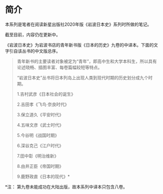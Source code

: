 # 简介

本系列是笔者在阅读新星出版社2020年版《岩波日本史》系列时所做的笔记。

截至目前，内容仍在更新中。

《岩波日本史》为岩波书店的青年新书版《日本的历史》九卷的中译本。下面的文字引自该丛书的中文版总序。

> 青年新书的主要读者对象被定为“青年”，即高中生和大学本科生，所以具有论述晓畅、插图丰富、每卷篇幅较短等特点。
>
> “岩波日本史”丛书将日本列岛上出现人类到现代时期的历史划分成九个时期。
>
> 1.吉村武彦《日本社会的诞生》
>
> 2.吉田孝《飞鸟·奈良时代》
>
> 3.保立道久《平安时代》
>
> 4.五味文彦《武士时代》
>
> 5.今谷明《战国时期》
>
> 6.深谷克己《江户时代》
>
> 7.田中彰《明治维新》
>
> 8.由井正臣《帝国时期》
>
> 9.鹿野政直《日本的现代》*

*注： 第九卷未能成功在大陆出版，故本系列中译本只包含八卷。